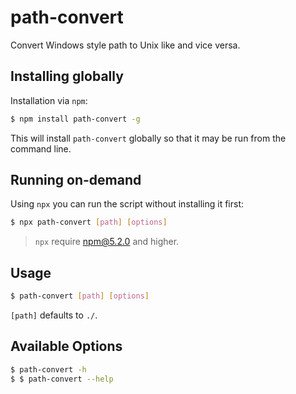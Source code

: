 # path-convert

Convert Windows style path to Unix like and vice versa.

## Installing globally

Installation via `npm`:

```bash
$ npm install path-convert -g
```

This will install `path-convert` globally so that it may be run from the command line.

## Running on-demand

Using `npx` you can run the script without installing it first:

```bash
$ npx path-convert [path] [options]
```

> `npx` require npm@5.2.0 and higher.

## Usage

```bash
$ path-convert [path] [options]
```

`[path]` defaults to `./`.

## Available Options

```bash
$ path-convert -h
$ $ path-convert --help
```
